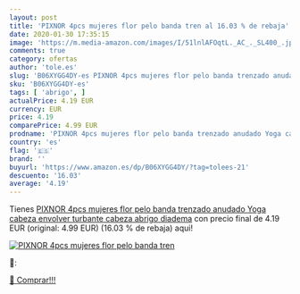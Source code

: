 ```yaml
---
layout: post
title: 'PIXNOR 4pcs mujeres flor pelo banda tren al 16.03 % de rebaja'
date: 2020-01-30 17:35:15
image: 'https://m.media-amazon.com/images/I/51lnlAFOqtL._AC_._SL400_.jpg'
comments: true
category: ofertas
author: 'tole.es'
slug: 'B06XYGG4DY-es PIXNOR 4pcs mujeres flor pelo banda trenzado anudado Yoga...'
sku: 'B06XYGG4DY-es'
tags: [ 'abrigo', ]
actualPrice: 4.19 EUR
currency: EUR
price: 4.19
comparePrice: 4.99 EUR
prodname: 'PIXNOR 4pcs mujeres flor pelo banda trenzado anudado Yoga cabeza envolver turbante cabeza abrigo diadema'
country: 'es'
flag: '🇪🇸'
brand: ''
buyurl: 'https://www.amazon.es/dp/B06XYGG4DY/?tag=tolees-21'
descuento: '16.03'
average: '4.19'
---
```


Tienes [PIXNOR 4pcs mujeres flor pelo banda trenzado anudado Yoga cabeza envolver turbante cabeza abrigo diadema](https://www.amazon.es/dp/B06XYGG4DY/?tag=tolees-21) con precio final de  4.19 EUR (original: 4.99 EUR) (16.03 %  de rebaja) aqui!

[![PIXNOR 4pcs mujeres flor pelo banda tren](https://m.media-amazon.com/images/I/51lnlAFOqtL._AC_._SL400_.jpg)](https://www.amazon.es/dp/B06XYGG4DY/?tag=tolees-21)

🔎:


[🛒 Comprar!!!](https://www.amazon.es/dp/B06XYGG4DY/?tag=tolees-21)
